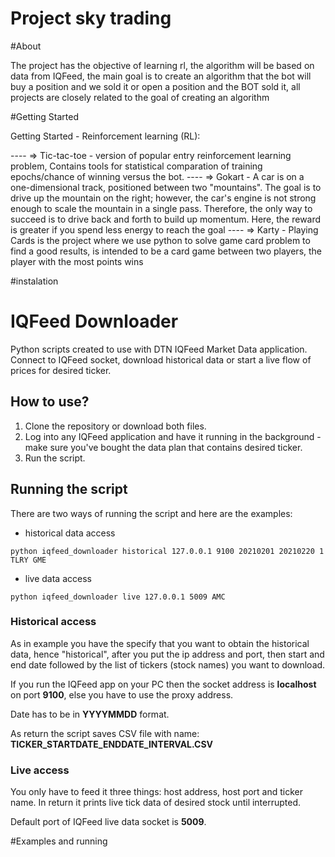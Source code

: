 # Project sky trading

#About

The project has the objective of learning rl, the algorithm will be based on data from IQFeed, the main goal is to create an algorithm that the bot will buy a position and we sold it or open a position and the BOT sold it,
 all projects are closely related to the goal of creating an algorithm


#Getting Started 

Getting Started - Reinforcement learning (RL):

---- => Tic-tac-toe - version of popular entry reinforcement learning problem, Contains tools for statistical comparation of training epochs/chance of winning versus the bot.
---- => Gokart - A car is on a one-dimensional track, positioned between two "mountains". The goal is to drive up the mountain on the right; however, the car's engine is not strong enough to scale the mountain in a single pass. Therefore, the only way to succeed is to drive back and forth to build up momentum. Here, the reward is greater if you spend less energy to reach the goal
---- => Karty - Playing Cards is the project where we use python to solve game card problem to find a good results, 
is intended to be a card game between two players, the player with the most points wins


#instalation 

# IQFeed Downloader

Python scripts created to use with DTN IQFeed Market Data application. Connect to IQFeed socket, download historical data or start a live flow of prices for desired ticker.


## How to use?

1. Clone the repository or download both files.
2. Log into any IQFeed application and have it running in the background - make sure you've bought the data plan that contains desired ticker. 
3. Run the script.


## Running the script

There are two ways of running the script and here are the examples:
- historical data access
```
python iqfeed_downloader historical 127.0.0.1 9100 20210201 20210220 1 TLRY GME
```
- live data access
```
python iqfeed_downloader live 127.0.0.1 5009 AMC
```

### Historical access

As in example you have the specify that you want to obtain the historical data, hence "historical", after you put the ip address and port, then start and end date followed by the list of tickers (stock names) you want to download.

If you run the IQFeed app on your PC then the socket address is **localhost** on port **9100**, else you have to use the proxy address.

Date has to be in **YYYYMMDD** format.

As return the script saves CSV file with name: **TICKER_STARTDATE_ENDDATE_INTERVAL.CSV**

### Live access

You only have to feed it three things: host address, host port and ticker name. In return it prints live tick data of desired stock until interrupted.

Default port of IQFeed live data socket is **5009**.





#Examples and running 
